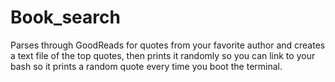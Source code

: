 # Book_search
Parses through GoodReads for quotes from your favorite author and creates a text file of the top quotes, then prints it randomly so you can link to your bash so it prints a random quote every time you boot the terminal.
